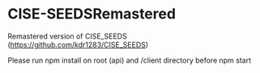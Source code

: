 # CISE-SEEDSRemastered
Remastered version of CISE_SEEDS (https://github.com/kdr1283/CISE_SEEDS)

Please run npm install on root (api) and /client directory before npm start